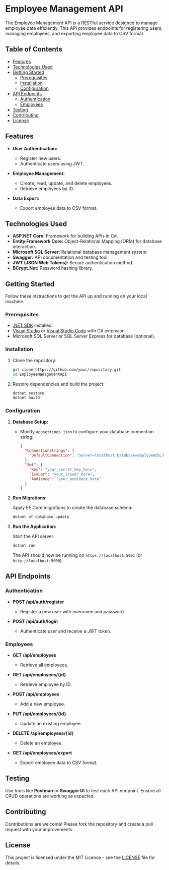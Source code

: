 # Employee Management API

The Employee Management API is a RESTful service designed to manage employee data efficiently. This API provides endpoints for registering users, managing employees, and exporting employee data to CSV format.

## Table of Contents

- [Features](#features)
- [Technologies Used](#technologies-used)
- [Getting Started](#getting-started)
  - [Prerequisites](#prerequisites)
  - [Installation](#installation)
  - [Configuration](#configuration)
- [API Endpoints](#api-endpoints)
  - [Authentication](#authentication)
  - [Employees](#employees)
- [Testing](#testing)
- [Contributing](#contributing)
- [License](#license)

## Features

- **User Authentication:**
  - Register new users.
  - Authenticate users using JWT.
  
- **Employee Management:**
  - Create, read, update, and delete employees.
  - Retrieve employees by ID.
  
- **Data Export:**
  - Export employee data to CSV format.

## Technologies Used

- **ASP.NET Core:** Framework for building APIs in C#.
- **Entity Framework Core:** Object-Relational Mapping (ORM) for database interaction.
- **Microsoft SQL Server:** Relational database management system.
- **Swagger:** API documentation and testing tool.
- **JWT (JSON Web Tokens):** Secure authentication method.
- **BCrypt.Net:** Password hashing library.

## Getting Started

Follow these instructions to get the API up and running on your local machine.

### Prerequisites

- [.NET SDK](https://dotnet.microsoft.com/download) installed.
- [Visual Studio](https://visualstudio.microsoft.com/) or [Visual Studio Code](https://code.visualstudio.com/) with C# extension.
- Microsoft SQL Server or SQL Server Express for database (optional).

### Installation

1. Clone the repository:
   ```bash
   git clone https://github.com/your/repository.git
   cd EmployeeManagementApi
   ```

2. Restore dependencies and build the project:
   ```bash
   dotnet restore
   dotnet build
   ```

### Configuration

1. **Database Setup:**

   - Modify `appsettings.json` to configure your database connection string:
     ```json
     {
       "ConnectionStrings": {
         "DefaultConnection": "Server=localhost;Database=EmployeeDb;Trusted_Connection=True;"
       },
       "Jwt": {
         "Key": "your_secret_key_here",
         "Issuer": "your_issuer_here",
         "Audience": "your_audience_here"
       }
     }
     ```

2. **Run Migrations:**

   Apply EF Core migrations to create the database schema:
   ```bash
   dotnet ef database update
   ```

3. **Run the Application:**

   Start the API server:
   ```bash
   dotnet run
   ```

   The API should now be running on `https://localhost:5001` (or `http://localhost:5000`).

## API Endpoints

### Authentication

- **POST /api/auth/register**
  - Register a new user with username and password.
  
- **POST /api/auth/login**
  - Authenticate user and receive a JWT token.

### Employees

- **GET /api/employees**
  - Retrieve all employees.

- **GET /api/employees/{id}**
  - Retrieve employee by ID.

- **POST /api/employees**
  - Add a new employee.

- **PUT /api/employees/{id}**
  - Update an existing employee.

- **DELETE /api/employees/{id}**
  - Delete an employee.

- **GET /api/employees/export**
  - Export employee data to CSV format.

## Testing

Use tools like **Postman** or **Swagger UI** to test each API endpoint. Ensure all CRUD operations are working as expected.

## Contributing

Contributions are welcome! Please fork the repository and create a pull request with your improvements.

## License

This project is licensed under the MIT License - see the [LICENSE](LICENSE) file for details.
